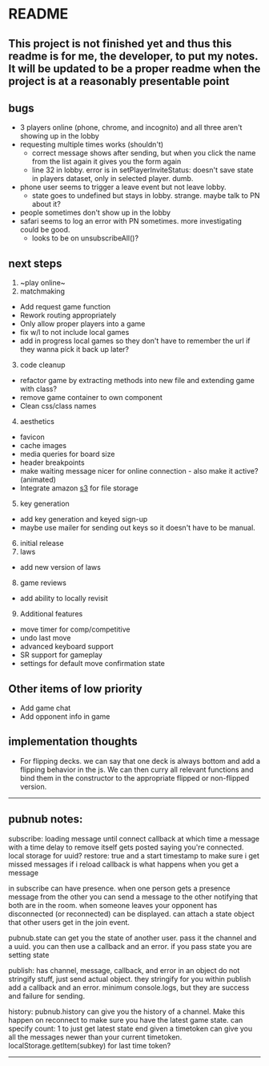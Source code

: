 # README

## This project is not finished yet and thus this readme is for me, the developer, to put my notes. It will be updated to be a proper readme when the project is at a reasonably presentable point

## bugs
- 3 players online (phone, chrome, and incognito) and all three aren't showing up in the lobby
- requesting multiple times works (shouldn't)
  - correct message shows after sending, but when you click the name from the list again it gives you the form again
  - line 32 in lobby. error is in setPlayerInviteStatus: doesn't save state in players dataset, only in selected player. dumb.
- phone user seems to trigger a leave event but not leave lobby.
  - state goes to undefined but stays in lobby. strange. maybe talk to PN about it?
- people sometimes don't show up in the lobby
- safari seems to log an error with PN sometimes. more investigating could be good.
  - looks to be on unsubscribeAll()?

## next steps

1. ~play online~
2. matchmaking
  - Add request game function
  - Rework routing appropriately
  - Only allow proper players into a game
  - fix w/l to not include local games
  - add in progress local games so they don't have to remember the url if they wanna pick it back up later?
3. code cleanup
  - refactor game by extracting methods into new file and extending game with class?
  - remove game container to own component
  - Clean css/class names
4. aesthetics
  - favicon
  - cache images
  - media queries for board size
  - header breakpoints
  - make waiting message nicer for online connection - also make it active? (animated)
  - Integrate amazon [s3](https://aws.amazon.com/s3/) for file storage
5. key generation
  - add key generation and keyed sign-up
  - maybe use mailer for sending out keys so it doesn't have to be manual.
6. initial release
7. laws
  - add new version of laws
8. game reviews
  - add ability to locally revisit
9. Additional features
  - move timer for comp/competitive
  - undo last move
  - advanced keyboard support
  - SR support for gameplay
  - settings for default move confirmation state

## Other items of low priority

- Add game chat
- Add opponent info in game

## implementation thoughts

- For flipping decks. we can say that one deck is always bottom and add a flipping behavior in the js. We can then curry all relevant functions and bind them in the constructor to the appropriate flipped or non-flipped version.

----------
## pubnub notes:
subscribe:
loading message until connect callback at which time a message with a time delay to remove itself gets posted saying you're connected.
local storage for uuid?
restore: true
and a start timestamp to make sure i get missed messages if i reload
callback is what happens when you get a message

in subscribe can have presence. when one person gets a presence message from the other you can send a message to the other notifying that both are in the room. when someone leaves your opponent has disconnected (or reconnected) can be displayed.
can attach a state object that other users get in the join event.

pubnub.state can get you the state of another user. pass it the channel and a uuid. you can then use a callback and an error. if you pass state you are setting state

publish:
has channel, message, callback, and error in an object
do not stringify stuff, just send actual object. they stringify for you
within publish add a callback and an error. minimum console.logs, but they are success and failure for sending.

history:
pubnub.history can give you the history of a channel. Make this happen on reconnect to make sure you have the latest game state.
can specify count: 1 to just get latest state
end given a timetoken can give you all the messages newer than your current timetoken.
localStorage.getItem(subkey) for last time token?

---------
